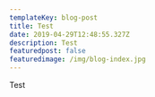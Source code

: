 ```yaml
---
templateKey: blog-post
title: Test
date: 2019-04-29T12:48:55.327Z
description: Test
featuredpost: false
featuredimage: /img/blog-index.jpg
---
```

Test
